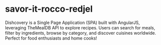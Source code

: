 # savor-it-rocco-redjel
Dishcovery is a Single Page Application (SPA) built with AngularJS, leveraging TheMealDB API to explore recipes. Users can search for meals, filter by ingredients, browse by category, and discover cuisines worldwide. Perfect for food enthusiasts and home cooks!

